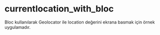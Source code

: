 # currentlocation_with_bloc

Bloc kullanılarak Geolocator ile location değerini ekrana basmak için örnek uygulamadır.
